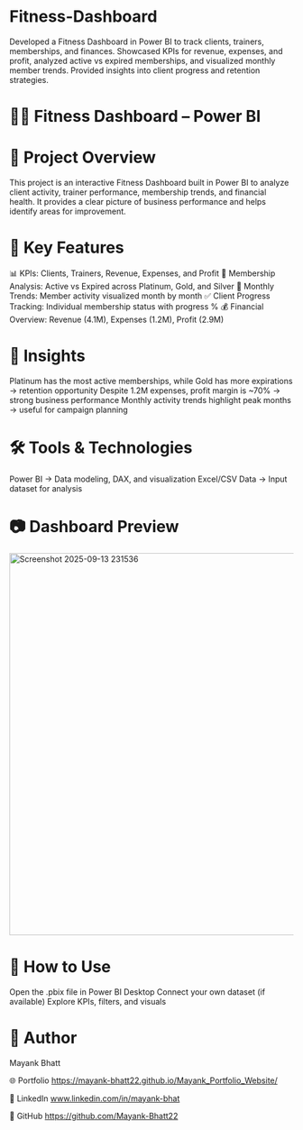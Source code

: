 # Fitness-Dashboard
Developed a Fitness Dashboard in Power BI to track clients, trainers, memberships, and finances. Showcased KPIs for revenue, expenses, and profit, analyzed active vs expired memberships, and visualized monthly member trends. Provided insights into client progress and retention strategies.

# 🏋️‍♂️ Fitness Dashboard – Power BI
# 📌 Project Overview
This project is an interactive Fitness Dashboard built in Power BI to analyze client activity, trainer performance, membership trends, and financial health. It provides a clear picture of business performance and helps identify areas for improvement.

# 🎯 Key Features
📊 KPIs: Clients, Trainers, Revenue, Expenses, and Profit
👥 Membership Analysis: Active vs Expired across Platinum, Gold, and Silver
📅 Monthly Trends: Member activity visualized month by month
✅ Client Progress Tracking: Individual membership status with progress %
💰 Financial Overview: Revenue (4.1M), Expenses (1.2M), Profit (2.9M)

# 🔑 Insights
Platinum has the most active memberships, while Gold has more expirations → retention opportunity
Despite 1.2M expenses, profit margin is ~70% → strong business performance
Monthly activity trends highlight peak months → useful for campaign planning

# 🛠️ Tools & Technologies
Power BI → Data modeling, DAX, and visualization
Excel/CSV Data → Input dataset for analysis

# 📷 Dashboard Preview
<img width="1202" height="678" alt="Screenshot 2025-09-13 231536" src="https://github.com/user-attachments/assets/448a6782-2c16-4ed4-83a7-e1be29280e4c" />

# 🚀 How to Use
Open the .pbix file in Power BI Desktop
Connect your own dataset (if available)
Explore KPIs, filters, and visuals

# 📌 Author
Mayank Bhatt

🌐 Portfolio https://mayank-bhatt22.github.io/Mayank_Portfolio_Website/

💼 LinkedIn www.linkedin.com/in/mayank-bhat

🐙 GitHub https://github.com/Mayank-Bhatt22
